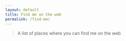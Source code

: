 ```yaml
---
layout: default
title: Find me on the web
permalink: /find-me/
---
```


> A list of places where you can find me on the web

<!--
## I'm sharing...

> Social networks

- ...on [Twitter]()


## I'm reading...

> Things I like to read / places I like to catch up on

- ...stories on [Medium]()

## I'm writing...

> Where I very infrequently write things

- ...on Craig Davison's Blog

## Craig is watching...

## Craig is listening...

## I'm messaging...
- via [Email]

## Craig is discussing...

## Craig is navigating...

## Craig is buying...

## Craig is accessing...

## Craig is learning...

## Craig is testing...

## Craig is referring...

## Craig is utilising...

## Craig is managing...

## Craig is editing...

## Craig is playing...

## Craig is getting...
-->
